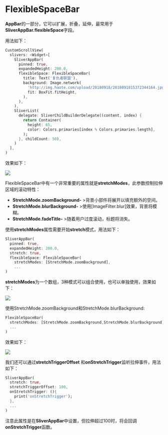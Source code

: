 # FlexibleSpaceBar

**AppBar**的一部分，它可以扩展，折叠，延伸，最常用于**SliverAppBar.flexibleSpace**字段。

用法如下：

```dart
CustomScrollView(
  slivers: <Widget>[
    SliverAppBar(
      pinned: true,
      expandedHeight: 200.0,
      flexibleSpace: FlexibleSpaceBar(
        title: Text('复仇者联盟'),
        background: Image.network(
          'http://img.haote.com/upload/20180918/2018091815372344164.jpg',
          fit: BoxFit.fitHeight,
        ),
      ),
    ),
    SliverList(
      delegate: SliverChildBuilderDelegate((content, index) {
        return Container(
          height: 65,
          color: Colors.primaries[index % Colors.primaries.length],
        );
      }, childCount: 50),
    )
  ],
)
```

效果如下：

![](http://img.laomengit.com/FlexibleSpaceBar_1.gif)

FlexibleSpaceBar中有一个非常重要的属性就是**stretchModes**，此参数控制拉伸区域的滚动特性：

- **StretchMode.zoomBackground-** >背景小部件将展开以填充额外的空间。
- **StretchMode.blurBackground-** >使用[ImageFilter.blur]效果，背景将模糊。
- **StretchMode.fadeTitle-** >随着用户过度滚动，标题将消失。

使用**stretchModes**属性需要开始**stretch**模式，用法如下：

```dart
SliverAppBar(
  pinned: true,
  expandedHeight: 200.0,
  stretch: true,
  flexibleSpace: FlexibleSpaceBar(
    stretchModes: [StretchMode.zoomBackground],
    ...
)
```

**stretchModes**为一个数组，3种模式可以组合使用，也可以单独使用，效果如下：

![](http://img.laomengit.com/FlexibleSpaceBar_2.gif)

使用StretchMode.zoomBackground和StretchMode.blurBackground:

```dart
FlexibleSpaceBar(
  stretchModes: [StretchMode.zoomBackground,StretchMode.blurBackground],
  ...
)
```

效果如下：

![](http://img.laomengit.com/FlexibleSpaceBar_3.gif)



我们还可以通过**stretchTriggerOffset** 和**onStretchTrigger**监听拉伸事件，用法如下：

```dart
SliverAppBar(
  stretch: true,
  stretchTriggerOffset: 100,
  onStretchTrigger: (){
    print('onStretchTrigger');
  },
  ...
)
```

注意此属性是在**SliverAppBar**中设置，但拉伸超过100时，将会回调**onStretchTrigger**函数。